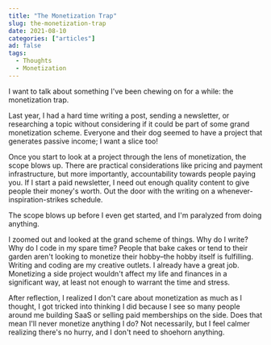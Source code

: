 ```yaml
---
title: "The Monetization Trap"
slug: the-monetization-trap
date: 2021-08-10
categories: ["articles"]
ad: false
tags:
  - Thoughts
  - Monetization
---
```


I  want to talk about something I've been chewing on for a while: the monetization trap.

<!--more-->

Last year, I had a hard time writing a post, sending a newsletter, or researching a topic without considering if it could be part of some grand monetization scheme. Everyone and their dog seemed to have a project that generates passive income; I want a slice too!

Once you start to look at a project through the lens of monetization, the scope blows up. There are practical considerations like pricing and payment infrastructure, but more importantly, accountability towards people paying you. If I start a paid newsletter, I need out enough quality content to give people their money's worth. Out the door with the writing on a whenever-inspiration-strikes schedule.

The scope blows up before I even get started, and I'm paralyzed from doing anything.

I zoomed out and looked at the grand scheme of things. Why do I write? Why do I code in my spare time? People that bake cakes or tend to their garden aren't looking to monetize their hobby–the hobby itself is fulfilling. Writing and coding are my creative outlets. I already have a great job. Monetizing a side project wouldn't affect my life and finances in a significant way, at least not enough to warrant the time and stress.

After reflection, I realized I don't care about monetization as much as I thought, I got tricked into thinking I did because I see so many people around me building SaaS or selling paid memberships on the side. Does that mean I'll never monetize anything I do? Not necessarily, but I feel calmer realizing there's no hurry, and I don't need to shoehorn anything.
